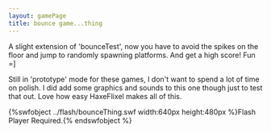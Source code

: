 ```yaml
---
layout: gamePage
title: bounce game...thing
---
```


A slight extension of 'bounceTest', now you have to avoid the spikes on the floor and jump to randomly spawning platforms. And get a high score! Fun =]

Still in 'prototype' mode for these games, I don't want to spend a lot of time on polish. I did add some graphics and sounds to this one though just to test that out. Love how easy HaxeFlixel makes all of this.

{%swfobject ../flash/bounceThing.swf width:640px height:480px %}Flash Player Required.{% endswfobject %}